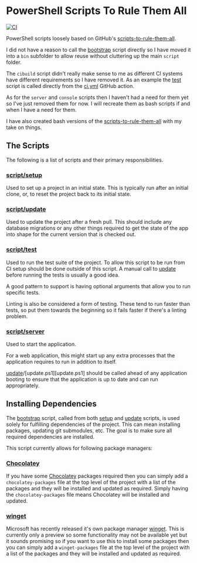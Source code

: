 # PowerShell Scripts To Rule Them All

[![CI](https://github.com/peteoshea/powershell-scripts-to-rule-them-all/workflows/CI/badge.svg)](https://github.com/peteoshea/powershell-scripts-to-rule-them-all/actions)

PowerShell scripts loosely based on GitHub's [scripts-to-rule-them-all](https://github.com/github/scripts-to-rule-them-all).

I did not have a reason to call the [bootstrap][bootstrap] script directly so I have moved it into a `bin` subfolder to allow reuse without cluttering up the main `script` folder.

The `cibuild` script didn't really make sense to me as different CI systems have different requirements so I have removed it.
As an example the [test][test] script is called directly from the [ci.yml][ci.yml] GitHub action.

As for the `server` and `console` scripts then I haven't had a need for them yet so I've just removed them for now.
I will recreate them as bash scripts if and when I have a need for them.

I have also created bash versions of the [scripts-to-rule-them-all](https://github.com/peteoshea/scripts-to-rule-them-all) with my take on things.

## The Scripts

The following is a list of scripts and their primary responsibilities.

### [script/setup][setup]

Used to set up a project in an initial state.
This is typically run after an initial clone, or, to reset the project back to its initial state.

### [script/update][update]

Used to update the project after a fresh pull.
This should include any database migrations or any other things required to get the state of the app into shape for the current version that is checked out.

### [script/test][test]

Used to run the test suite of the project.
To allow this script to be run from CI setup should be done outside of this script.
A manual call to [update][update] before running the tests is usually a good idea.

A good pattern to support is having optional arguments that allow you to run specific tests.

Linting is also be considered a form of testing.
These tend to run faster than tests, so put them towards the beginning so it fails faster if there's a linting problem.

### [script/server][server]

Used to start the application.

For a web application, this might start up any extra processes that the application requires to run in addition to itself.

[update][update]/[update.ps1][update.ps1] should be called ahead of any application booting to ensure that the application is up to date and can run appropriately.

## Installing Dependencies

The [bootstrap][bootstrap] script, called from both [setup][setup] and [update][update] scripts, is used solely for fulfilling dependencies of the project.
This can mean installing packages, updating git submodules, etc.
The goal is to make sure all required dependencies are installed.

This script currently allows for following package managers:

### [Chocolatey](https://chocolatey.org/)

If you have some [Chocolatey](https://chocolatey.org/) packages required then you can simply add a
`chocolatey-packages` file at the top level of the project with a list of the packages and they
will be installed and updated as required.
Simply having the `chocolatey-packages` file means Chocolatey will be installed and updated.

### [winget](https://github.com/microsoft/winget-cli)

Microsoft has recently released it's own package manager
[winget](https://github.com/microsoft/winget-cli).
This is currently only a preview so some functionality may not be available yet but it sounds
promising so if you want to use this to install some packages then you can simply add a
`winget-packages` file at the top level of the project with a list of the packages and they will be
installed and updated as required.

[bootstrap]: script/bin/bootstrap.ps1
[ci.yml]: .github/wokflows/ci.yml
[server]: script/server.ps1
[setup]: script/setup.ps1
[test]: script/test.ps1
[update]: script/update.ps1
